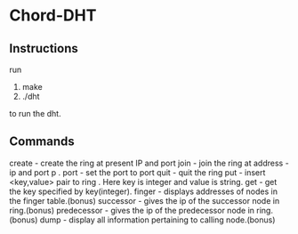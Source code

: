 # Chord-DHT

Instructions
-----------------
run 
1. make
2. ./dht

to run the dht. 

Commands 
-----------
create - create the ring at present IP and port
join <ip> <port> - join the ring at address - ip and port p .
port <port> - set the port to port
quit - quit the ring
put <key> <value> - insert <key,value> pair to ring . Here key is integer and value is string.
get <key> - get the key specified by key(integer).
finger - displays addresses of nodes in the finger table.(bonus)
successor - gives the ip of the successor node in ring.(bonus)
predecessor - gives the ip of the predecessor node in ring. (bonus)
dump -  display all information pertaining to calling node.(bonus)
